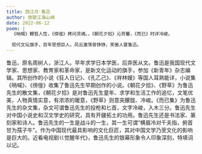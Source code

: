 ```yaml
---
title: 西江月·鲁迅
author: 放歌江海山阙
date: 2022-06-12
poem: |
  《呐喊》鞭笞人性，《徬徨》拷问灵魂。，《朝花夕拾》沁芳馨，《而已》时评冷峻。

  现代文坛旗手，百年思想巨人。风云激荡骨铮铮，笑傲人寰鲁迅。
---
```


鲁迅，原名周树人，浙江人。早年求学日本学医，后弃医从文。鲁迅是我国现代文学家、思想家、教育家和革命家，是新文化运动的旗手，参加《新青年》杂志编辑。其所创作的小说《狂人日记》、《孔乙己》、《祥林嫂》等国人耳熟能详，小说集《呐喊》、《徬徨》收集了鲁迅先生早期创作的小说。《朝花夕拾》、《野草》为鲁迅先生的散文集，《朝花夕拾》是对鲁迅先生童年、求学和生活工作的追忆，文笔优美，人物真情实意，有浓浓的暖意，《野草》则意突朦胧、冷峻。《而已集》为鲁迅先生的杂文集，杂文可谓鲁迅先生的投枪和匕首，文字冷峻，入木三分。鲁迅先生对中国小说史和汉文学史的研究，具有开疆拓土的功用。鲁迅先生还是书法家、篆刻家和诗人。鲁迅先生的一生是战斗的一生，其一生可谓“横眉冷对千夫指，俯首甘为孺子牛”。作为中国现代最具影响的文化巨匠，其对中国文学乃至文化的影响是巨大的。近看电视剧巜觉醒年代》，鲁迅先生的银幕形象令人印象深刻，特填词以记。
